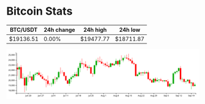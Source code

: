 # Bitcoin Stats

BTC/USDT|24h change|24h high|24h low|
|---|---|---|---|
|$19136.51|0.00%|$19477.77|$18711.87|

<img src="./chart.svg">

